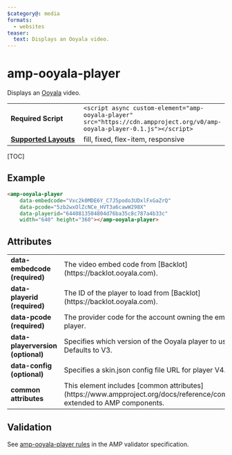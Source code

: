 ```yaml
---
$category@: media
formats:
  - websites
teaser:
  text: Displays an Ooyala video.
---
```

<!---
Copyright 2016 The AMP HTML Authors. All Rights Reserved.

Licensed under the Apache License, Version 2.0 (the "License");
you may not use this file except in compliance with the License.
You may obtain a copy of the License at

      http://www.apache.org/licenses/LICENSE-2.0

Unless required by applicable law or agreed to in writing, software
distributed under the License is distributed on an "AS-IS" BASIS,
WITHOUT WARRANTIES OR CONDITIONS OF ANY KIND, either express or implied.
See the License for the specific language governing permissions and
limitations under the License.
-->

# amp-ooyala-player

Displays an <a href="https://www.ooyala.com/">Ooyala</a> video.

<table>
  <tr>
    <td width="40%"><strong>Required Script</strong></td>
    <td><code>&lt;script async custom-element="amp-ooyala-player" src="https://cdn.ampproject.org/v0/amp-ooyala-player-0.1.js">&lt;/script></code></td>
  </tr>
  <tr>
    <td class="col-fourty"><strong><a href="https://www.ampproject.org/docs/guides/responsive/control_layout.html">Supported Layouts</a></strong></td>
    <td>fill, fixed, flex-item, responsive</td>
  </tr>
</table>

[TOC]

## Example

```html
<amp-ooyala-player
    data-embedcode="Vxc2k0MDE6Y_C7J5podo3UDxlFxGaZrQ"
    data-pcode="5zb2wxOlZcNCe_HVT3a6cawW298X"
    data-playerid="6440813504804d76ba35c8c787a4b33c"
    width="640" height="360"></amp-ooyala-player>
```

## Attributes

<table>
  <tr>
    <td width="40%"><strong>data-embedcode (required)</strong></td>
    <td>The video embed code from [Backlot](https://backlot.ooyala.com).</td>
  </tr>
  <tr>
    <td width="40%"><strong>data-playerid (required)</strong></td>
    <td>The ID of the player to load from [Backlot](https://backlot.ooyala.com).</td>
  </tr>
  <tr>
    <td width="40%"><strong>data-pcode (required)</strong></td>
    <td>The provider code for the account owning the embed code and player.</td>
  </tr>
  <tr>
    <td width="40%"><strong>data-playerversion (optional)</strong></td>
    <td>Specifies which version of the Ooyala player to use, V3 or V4. Defaults to V3.</td>
  </tr>
  <tr>
    <td width="40%"><strong>data-config (optional)</strong></td>
    <td>Specifies a skin.json config file URL for player V4.</td>
  </tr>
  <tr>
    <td width="40%"><strong>common attributes</strong></td>
    <td>This element includes [common attributes](https://www.ampproject.org/docs/reference/common_attributes) extended to AMP components.</td>
  </tr>
</table>


## Validation

See [amp-ooyala-player rules](https://github.com/ampproject/amphtml/blob/master/extensions/amp-ooyala-player/validator-amp-ooyala-player.protoascii) in the AMP validator specification.
